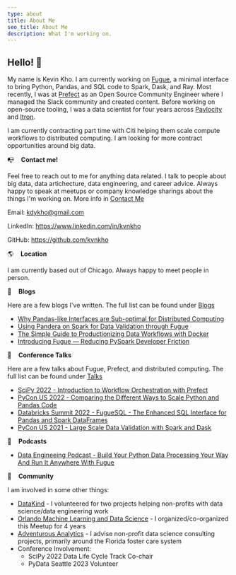 ```yaml
---
type: about
title: About Me
seo_title: About Me
description: What I'm working on.
---
```


## Hello! 👋

My name is Kevin Kho. I am currently working on [Fugue](https://github.com/fugue-project/fugue/), a minimal interface to bring Python, Pandas, and SQL code to Spark, Dask, and Ray. Most recently, I was at [Prefect](https://github.com/PrefectHQ/prefect) as an Open Source Community Engineer where I managed the Slack community and created content. Before working on open-source tooling, I was a data scientist for four years across [Paylocity](https://www.paylocity.com/) and [Itron](https://www.itron.com/). 

I am currently contracting part time with Citi helping them scale compute workflows to distributed computing. I am looking for more contract opportunities around big data.

:mailbox_with_no_mail:&nbsp;&nbsp;&nbsp;&nbsp;**Contact me!**

Feel free to reach out to me for anything data related. I talk to people about big data, data artichecture, data engineering, and career advice. Always happy to speak at meetups or company knowledge sharings about the things I'm working on. More info in [Contact Me](/contact/)

Email: kdykho@gmail.com

LinkedIn: https://www.linkedin.com/in/kvnkho

GitHub: https://github.com/kvnkho

:earth_americas:&nbsp;&nbsp;&nbsp;&nbsp;**Location**

I am currently based out of Chicago. Always happy to meet people in person.

:memo:&nbsp;&nbsp;&nbsp;&nbsp;**Blogs**

Here are a few blogs I've written. The full list can be found under [Blogs](/posts/)

* [Why Pandas-like Interfaces are Sub-optimal for Distributed Computing](https://medium.com/p/322dacbce43)
* [Using Pandera on Spark for Data Validation through Fugue](https://medium.com/p/72956f274793)
* [The Simple Guide to Productionizing Data Workflows with Docker](https://medium.com/p/31a5aae67c0a)
* [Introducing Fugue — Reducing PySpark Developer Friction](https://medium.com/p/a702230455de)

:loudspeaker:&nbsp;&nbsp;&nbsp;&nbsp;**Conference Talks**

Here are a few talks about Fugue, Prefect, and distributed computing. The full list can be found under [Talks](/talks/)

* [SciPy 2022 - Introduction to Workflow Orchestration with Prefect](https://www.youtube.com/watch?v=XL4wgLUp-VA)
* [PyCon US 2022 - Comparing the Different Ways to Scale Python and Pandas Code](https://www.youtube.com/watch?v=b3ae0m_XTys)
* [Databricks Summit 2022 - FugueSQL - The Enhanced SQL Interface for Pandas and Spark DataFrames](https://www.youtube.com/watch?v=F9uzZh5dC0M)
* [PyCon US 2021 - Large Scale Data Validation with Spark and Dask](https://www.youtube.com/watch?v=2AdvBgjO_3Q)

:microphone:&nbsp;&nbsp;&nbsp;&nbsp;**Podcasts**

* [Data Engineeing Podcast - Build Your Python Data Processing Your Way And Run It Anywhere With Fugue](https://www.dataengineeringpodcast.com/fugue-python-data-processing-episode-266/)


:blue_heart:&nbsp;&nbsp;&nbsp;&nbsp;**Community**

I am involved in some other things:

* [DataKind](https://www.datakind.org/) - I volunteered for two projects helping non-profits with data science/data engineering work
* [Orlando Machine Learning and Data Science](https://www.meetup.com/orlando-mlds/) - I organized/co-organized this Meetup for 4 years
* [Adventurous Analytics](https://www.adventurousanalytics.com/) - I advise non-profit data science consulting projects, primarily around the Florida foster care system
* Conference Involvement:
  * SciPy 2022 Data Life Cycle Track Co-chair
  * PyData Seattle 2023 Volunteer
